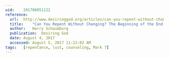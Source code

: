 ```yaml
---
uid:	201708051122
reference:
  url:	http://www.desiringgod.org/articles/can-you-repent-without-changing
  title:	"Can You Repent Without Changing? The Beginning of the End for Sexual Sin"
  author:	Harry Schaumburg
  publication:	Desiring God
  date:	August 4, 2017
  accessed:	August 5, 2017 11:22:02 AM
tags:	[repentance, lust, counseling, Mark 7]
---
```

